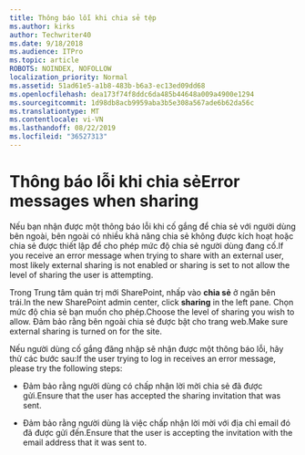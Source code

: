 ```yaml
---
title: Thông báo lỗi khi chia sẻ tệp
ms.author: kirks
author: Techwriter40
ms.date: 9/18/2018
ms.audience: ITPro
ms.topic: article
ROBOTS: NOINDEX, NOFOLLOW
localization_priority: Normal
ms.assetid: 51ad61e5-a1b8-483b-b6a3-ec13ed09dd68
ms.openlocfilehash: dea173f74f8ddc6da485b44648a009a4900e1294
ms.sourcegitcommit: 1d98db8acb9959aba3b5e308a567ade6b62da56c
ms.translationtype: MT
ms.contentlocale: vi-VN
ms.lasthandoff: 08/22/2019
ms.locfileid: "36527313"
---
```

# <a name="error-messages-when-sharing"></a><span data-ttu-id="717dd-102">Thông báo lỗi khi chia sẻ</span><span class="sxs-lookup"><span data-stu-id="717dd-102">Error messages when sharing</span></span>

<span data-ttu-id="717dd-103">Nếu bạn nhận được một thông báo lỗi khi cố gắng để chia sẻ với người dùng bên ngoài, bên ngoài có nhiều khả năng chia sẻ không được kích hoạt hoặc chia sẻ được thiết lập để cho phép mức độ chia sẻ người dùng đang cố.</span><span class="sxs-lookup"><span data-stu-id="717dd-103">If you receive an error message when trying to share with an external user, most likely external sharing is not enabled or sharing is set to not allow the level of sharing the user is attempting.</span></span>
  
<span data-ttu-id="717dd-104">Trong Trung tâm quản trị mới SharePoint, nhấp vào **chia sẻ** ở ngăn bên trái.</span><span class="sxs-lookup"><span data-stu-id="717dd-104">In the  new SharePoint admin center, click **sharing** in the left pane.</span></span> <span data-ttu-id="717dd-105">Chọn mức độ chia sẻ bạn muốn cho phép.</span><span class="sxs-lookup"><span data-stu-id="717dd-105">Choose the level of sharing you wish to allow.</span></span> <span data-ttu-id="717dd-106">Đảm bảo rằng bên ngoài chia sẻ được bật cho trang web.</span><span class="sxs-lookup"><span data-stu-id="717dd-106">Make sure external sharing is turned on for the site.</span></span> 
  
<span data-ttu-id="717dd-107">Nếu người dùng cố gắng đăng nhập sẽ nhận được một thông báo lỗi, hãy thử các bước sau:</span><span class="sxs-lookup"><span data-stu-id="717dd-107">If the user trying to log in receives an error message, please try the following steps:</span></span>
  
- <span data-ttu-id="717dd-108">Đảm bảo rằng người dùng có chấp nhận lời mời chia sẻ đã được gửi.</span><span class="sxs-lookup"><span data-stu-id="717dd-108">Ensure that the user has accepted the sharing invitation that was sent.</span></span>
    
- <span data-ttu-id="717dd-109">Đảm bảo rằng người dùng là việc chấp nhận lời mời với địa chỉ email đó đã được gửi đến.</span><span class="sxs-lookup"><span data-stu-id="717dd-109">Ensure that the user is accepting the invitation with the email address that it was sent to.</span></span>
    

